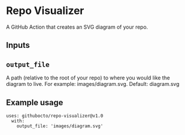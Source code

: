 # Repo Visualizer

A GitHub Action that creates an SVG diagram of your repo.

## Inputs

## `output_file`

A path (relative to the root of your repo) to where you would like the diagram to live. For example: images/diagram.svg. Default: diagram.svg

## Example usage

```
uses: githubocto/repo-visualizer@v1.0
  with:
    output_file: 'images/diagram.svg'
```
